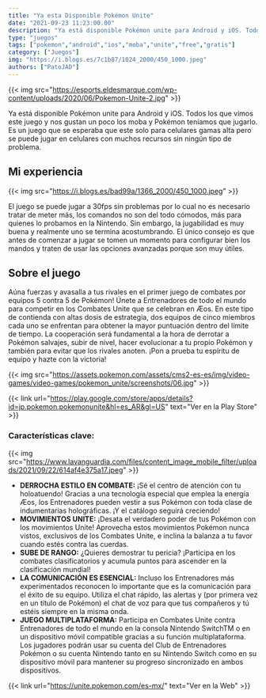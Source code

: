 ```yaml
---
title: "Ya esta Disponible Pokémon Unite"
date: "2021-09-23 11:23:00.00"
description: "Ya está disponible Pokémon unite para Android y iOS. Todos los que vimos este juego y nos gustan un poco los moba y Pokémon teníamos que jugarlo."
type: "juegos"
tags: ["pokemon","android","ios","moba","unite","free","gratis"]
category: ["Juegos"]
img: "https://i.blogs.es/7c1b87/1024_2000/450_1000.jpeg"
authors: ["PatoJAD"]
---
```


{{< img src="https://esports.eldesmarque.com/wp-content/uploads/2020/06/Pokemon-Unite-2.jpg" >}}

Ya está disponible Pokémon unite para Android y iOS. Todos los que vimos este juego y nos gustan un poco los moba y Pokémon teníamos que jugarlo. Es un juego que se esperaba que este solo para celulares gamas alta pero se puede jugar en celulares con muchos recursos sin ningún tipo de problema.

## Mi experiencia

{{< img src="https://i.blogs.es/bad99a/1366_2000/450_1000.jpeg" >}}

El juego se puede jugar a 30fps sin problemas por lo cual no es necesario tratar de meter más, los comandos no son del todo cómodos, más para quienes lo probamos en la Nintendo. Sin embargo, la jugabilidad es muy buena y realmente uno se termina acostumbrando. El único consejo es que antes de comenzar a jugar se tomen un momento para configurar bien los mandos y traten de usar las opciones avanzadas porque son muy útiles.

## Sobre el juego

Aúna fuerzas y avasalla a tus rivales en el primer juego de combates por equipos 5 contra 5 de Pokémon!
Únete a Entrenadores de todo el mundo para competir en los Combates Unite que se celebran en Æos. En este tipo de contienda con altas dosis de estrategia, dos equipos de cinco miembros cada uno se enfrentan para obtener la mayor puntuación dentro del límite de tiempo. La cooperación será fundamental a la hora de derrotar a Pokémon salvajes, subir de nivel, hacer evolucionar a tu propio Pokémon y también para evitar que los rivales anoten. ¡Pon a prueba tu espíritu de equipo y hazte con la victoria!

{{< img src="https://assets.pokemon.com/assets/cms2-es-es/img/video-games/video-games/pokemon_unite/screenshots/06.jpg" >}}

{{< link url="https://play.google.com/store/apps/details?id=jp.pokemon.pokemonunite&hl=es_AR&gl=US" text="Ver en la Play Store" >}}

### Características clave:

{{< img src="https://www.lavanguardia.com/files/content_image_mobile_filter/uploads/2021/09/22/614af4e375a17.jpeg" >}}

* **DERROCHA ESTILO EN COMBATE:** ¡Sé el centro de atención con tu holoatuendo! Gracias a una tecnología especial que emplea la energía Æos, los Entrenadores pueden vestir a sus Pokémon con toda clase de indumentarias holográficas. ¡Y el catálogo seguirá creciendo!
* **MOVIMIENTOS UNITE:** ¡Desata el verdadero poder de tus Pokémon con los movimientos Unite! Aprovecha estos movimientos Pokémon nunca vistos, exclusivos de los Combates Unite, e inclina la balanza a tu favor cuando estés contra las cuerdas.
* **SUBE DE RANGO:** ¿Quieres demostrar tu pericia? ¡Participa en los combates clasificatorios y acumula puntos para ascender en la clasificación mundial!
* **LA COMUNICACIÓN ES ESENCIAL:** Incluso los Entrenadores más experimentados reconocen lo importante que es la comunicación para el éxito de su equipo. Utiliza el chat rápido, las alertas y (por primera vez en un título de Pokémon) el chat de voz para que tus compañeros y tú estéis siempre en la misma onda.
* **JUEGO MULTIPLATAFORMA:** Participa en Combates Unite contra Entrenadores de todo el mundo en la consola Nintendo SwitchTM o en un dispositivo móvil compatible gracias a su función multiplataforma. Los jugadores podrán usar su cuenta del Club de Entrenadores Pokémon o su cuenta Nintendo tanto en su Nintendo Switch como en su dispositivo móvil para mantener su progreso sincronizado en ambos dispositivos.

{{< link url="https://unite.pokemon.com/es-mx/" text="Ver en la Web" >}}
